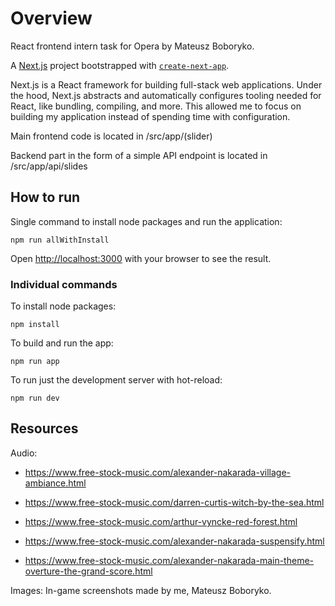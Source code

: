 # Overview

React frontend intern task for Opera by Mateusz Boboryko.

A [Next.js](https://nextjs.org/) project bootstrapped with [`create-next-app`](https://github.com/vercel/next.js/tree/canary/packages/create-next-app).

Next.js is a React framework for building full-stack web applications. Under the hood, Next.js abstracts and automatically configures tooling needed for React, like bundling, compiling, and more. This allowed me to focus on building my application instead of spending time with configuration.

Main frontend code is located in /src/app/(slider)

Backend part in the form of a simple API endpoint is located in /src/app/api/slides

## How to run

Single command to install node packages and run the application:

```
npm run allWithInstall
```

Open [http://localhost:3000](http://localhost:3000) with your browser to see the result.

### Individual commands

To install node packages:

```
npm install
```

To build and run the app:

```
npm run app
```

To run just the development server with hot-reload:

```
npm run dev
```

## Resources

Audio:

- https://www.free-stock-music.com/alexander-nakarada-village-ambiance.html

- https://www.free-stock-music.com/darren-curtis-witch-by-the-sea.html

- https://www.free-stock-music.com/arthur-vyncke-red-forest.html

- https://www.free-stock-music.com/alexander-nakarada-suspensify.html

- https://www.free-stock-music.com/alexander-nakarada-main-theme-overture-the-grand-score.html

Images:
In-game screenshots made by me, Mateusz Boboryko.

